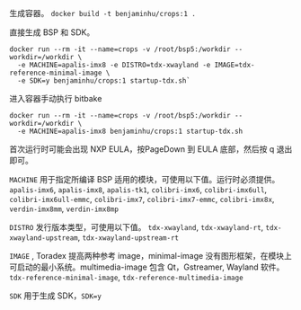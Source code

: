 生成容器。
`docker build -t benjaminhu/crops:1 .`

直接生成 BSP 和 SDK。
```
docker run --rm -it --name=crops -v /root/bsp5:/workdir --workdir=/workdir \
  -e MACHINE=apalis-imx8 -e DISTRO=tdx-xwayland -e IMAGE=tdx-reference-minimal-image \
  -e SDK=y benjaminhu/crops:1 startup-tdx.sh`
```

进入容器手动执行 bitbake
```
docker run --rm -it --name=crops -v /root/bsp5:/workdir --workdir=/workdir \
  -e MACHINE=apalis-imx8 benjaminhu/crops:1 startup-tdx.sh
```

首次运行时可能会出现 NXP EULA，按PageDown 到 EULA 底部，然后按 q 退出即可。

`MACHINE` 用于指定所编译 BSP 适用的模块，可使用以下值。运行时必须提供。
`apalis-imx6`, `apalis-imx8`, `apalis-tk1`, `colibri-imx6`, `colibri-imx6ull`, `colibri-imx6ull-emmc`, `colibri-imx7`, `colibri-imx7-emmc`, `colibri-imx8x`, `verdin-imx8mm`, `verdin-imx8mp`

`DISTRO` 发行版本类型，可使用以下值。
`tdx-xwayland`, `tdx-xwayland-rt`, `tdx-xwayland-upstream`, `tdx-xwayland-upstream-rt`

`IMAGE` , Toradex 提高两种参考 image，minimal-image 没有图形框架，在模块上可启动的最小系统。multimedia-image 包含 Qt，Gstreamer, Wayland 软件。
`tdx-reference-minimal-image`, `tdx-reference-multimedia-image`

`SDK` 用于生成 SDK，`SDK=y`

